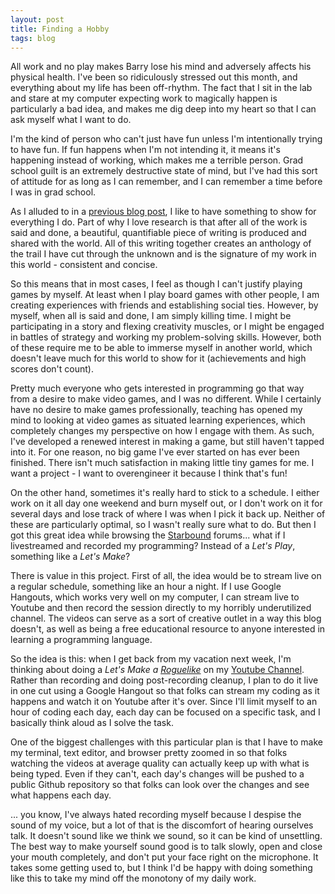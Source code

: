 ```yaml
---
layout: post
title: Finding a Hobby
tags: blog
---
```

All work and no play makes Barry lose his mind and adversely affects his
physical health. I've been so ridiculously stressed out this month, and
everything about my life has been off-rhythm. The fact that I sit in the lab
and stare at my computer expecting work to magically happen is particularly
a bad idea, and makes me dig deep into my heart so that I can ask myself what
I want to do.

I'm the kind of person who can't just have fun unless I'm intentionally trying
to have fun. If fun happens when I'm not intending it, it means it's happening
instead of working, which makes me a terrible person. Grad school guilt is an
extremely destructive state of mind, but I've had this sort of attitude for as
long as I can remember, and I can remember a time before I was in grad school.

As I alluded to in a
[previous blog post](http://isharacomix.org/2013/09/29/progression-in-games),
I like to have something to show for everything I do. Part of why I love
research is that after all of the work is said and done, a beautiful,
quantifiable piece of writing is produced and shared with the world. All of
this writing together creates an anthology of the trail I have cut through
the unknown and is the signature of my work in this world - consistent and
concise.

So this means that in most cases, I feel as though I can't justify playing
games by myself. At least when I play board games with other people, I am
creating experiences with friends and establishing social ties. However, by
myself, when all is said and done, I am simply killing time. I might be
participating in a story and flexing creativity muscles, or I might be engaged
in battles of strategy and working my problem-solving skills. However, both
of these require me to be able to immerse myself in another world, which doesn't
leave much for this world to show for it (achievements and high scores don't
count).

Pretty much everyone who gets interested in programming go that way from a
desire to make video games, and I was no different. While I certainly have no
desire to make games professionally, teaching has opened my mind to looking at
video games as situated learning experiences, which completely changes my
perspective on how I engage with them. As such, I've developed a renewed interest
in making a game, but still haven't tapped into it. For one reason, no big game
I've ever started on has ever been finished. There isn't much satisfaction in
making little tiny games for me. I want a project - I want to overengineer it
because I think that's fun!

On the other hand, sometimes it's really hard to stick to a schedule. I either
work on it all day one weekend and burn myself out, or I don't work on it for
several days and lose track of where I was when I pick it back up. Neither of
these are particularly optimal, so I wasn't really sure what to do. But then I
got this great idea while browsing the [Starbound](http://playstarbound.com)
forums... what if I livestreamed and recorded my programming? Instead of a 
*Let's Play*, something like a *Let's Make*?

There is value in this project. First of all, the idea would be to stream live
on a regular schedule, something like an hour a night. If I use Google Hangouts,
which works very well on my computer, I can stream live to Youtube and then
record the session directly to my horribly underutilized channel. The videos
can serve as a sort of creative outlet in a way this blog doesn't, as well as
being a free educational resource to anyone interested in learning a programming
language.

So the idea is this: when I get back from my vacation next week, I'm thinking
about doing a *Let's Make a [Roguelike](http://roguebasin.roguelikedevelopment.org)*
on my [Youtube Channel](http://youtube.com/IsharaComixVideos). Rather than
recording and doing post-recording cleanup, I plan to do it live in one cut using
a Google Hangout so that folks can stream my coding as it happens and watch it on
Youtube after it's over. Since I'll limit myself to an hour of coding each day,
each day can be focused on a specific task, and I basically think aloud as I
solve the task.

One of the biggest challenges with this particular plan is that I have to make my
terminal, text editor, and browser pretty zoomed in so that folks watching the
videos at average quality can actually keep up with what is being typed. Even if
they can't, each day's changes will be pushed to a public Github repository so
that folks can look over the changes and see what happens each day.

... you know, I've always hated recording myself because I despise the sound of
my voice, but a lot of that is the discomfort of hearing ourselves talk. It
doesn't sound like we think we sound, so it can be kind of unsettling. The best
way to make yourself sound good is to talk slowly, open and close your mouth
completely, and don't put your face right on the microphone. It takes some
getting used to, but I think I'd be happy with doing something like this to take
my mind off the monotony of my daily work.

